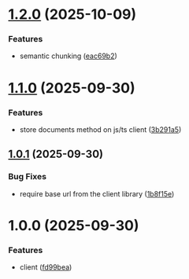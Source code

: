 # [1.2.0](https://github.com/url4irl/vectors-gateway/compare/v1.1.0...v1.2.0) (2025-10-09)


### Features

* semantic chunking ([eac69b2](https://github.com/url4irl/vectors-gateway/commit/eac69b2a6fe55e25af8aad9e35acf943dba758d6))

# [1.1.0](https://github.com/url4irl/vectors-gateway/compare/v1.0.1...v1.1.0) (2025-09-30)


### Features

* store documents method on js/ts client ([3b291a5](https://github.com/url4irl/vectors-gateway/commit/3b291a5f470c0019d6d0aee5a63dd06ee7a83f63))

## [1.0.1](https://github.com/url4irl/vectors-gateway/compare/v1.0.0...v1.0.1) (2025-09-30)


### Bug Fixes

* require base url from the client library ([1b8f15e](https://github.com/url4irl/vectors-gateway/commit/1b8f15e69bef57b43a5bd48c7936e562592569f5))

# 1.0.0 (2025-09-30)


### Features

* client ([fd99bea](https://github.com/url4irl/vectors-gateway/commit/fd99bea96891af381b6588691d98eb50596b08ab))
